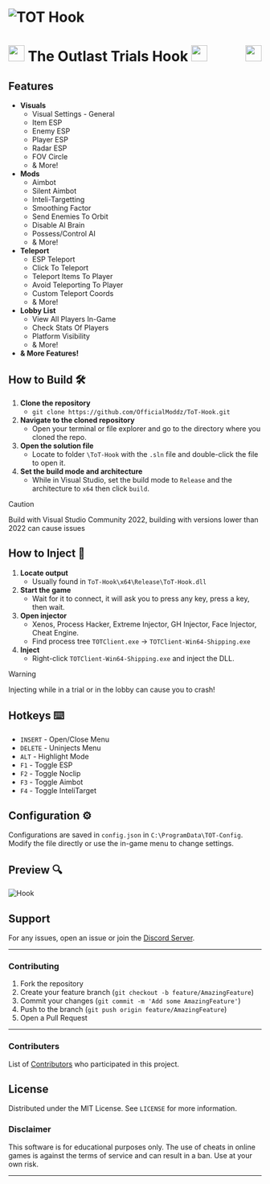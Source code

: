# ![TOT Hook](https://github.com/OfficialModdz/ToT-Hook/assets/155321100/cea0694e-1645-43b8-bf52-aa4cd4de1e14)

# <img src="https://i.ibb.co/591ffw6/TOT.jpg" width="32" height="32" style="max-width: 50%;"> The Outlast Trials Hook <img src="https://i.ibb.co/591ffw6/TOT.jpg" width="32" height="32" style="max-width: 50%;"> <a href="https://www.unknowncheats.me/forum/members/2905552.html" style="float: right;"><img src="https://i.ibb.co/mG5YZNQ/UCSplash.png" img align="right" width="32" height="32"></a>

## Features

- **Visuals**
  - Visual Settings - General
  - Item ESP
  - Enemy ESP
  - Player ESP
  - Radar ESP
  - FOV Circle
  - & More!
- **Mods**
  - Aimbot
  - Silent Aimbot
  - Inteli-Targetting
  - Smoothing Factor
  - Send Enemies To Orbit
  - Disable AI Brain
  - Possess/Control AI
  - & More!
- **Teleport**
  - ESP Teleport
  - Click To Teleport
  - Teleport Items To Player
  - Avoid Teleporting To Player
  - Custom Teleport Coords
  - & More!
- **Lobby List**
  - View All Players In-Game
  - Check Stats Of Players
  - Platform Visibility
  - & More!
- **& More Features!**

## How to Build 🛠️

1. **Clone the repository**
   - `git clone https://github.com/OfficialModdz/ToT-Hook.git`
2. **Navigate to the cloned repository**
   - Open your terminal or file explorer and go to the directory where you cloned the repo.
3. **Open the solution file**
   - Locate to folder `\ToT-Hook` with the `.sln` file and double-click the file to open it.
4. **Set the build mode and architecture**
   - While in Visual Studio, set the build mode to `Release` and the architecture to `x64` then click `build`.

> [!CAUTION]
> Build with Visual Studio Community 2022, building with versions lower than 2022 can cause issues

## How to Inject 💉

1. **Locate output**
   - Usually found in `ToT-Hook\x64\Release\ToT-Hook.dll`
2. **Start the game**
   - Wait for it to connect, it will ask you to press any key, press a key, then wait.
3. **Open injector**
   - Xenos, Process Hacker, Extreme Injector, GH Injector, Face Injector, Cheat Engine.
   - Find process tree `TOTClient.exe` -> `TOTClient-Win64-Shipping.exe`
4. **Inject**
   - Right-click `TOTClient-Win64-Shipping.exe` and inject the DLL.

> [!WARNING]
> Injecting while in a trial or in the lobby can cause you to crash!

## Hotkeys ⌨️

- `INSERT` - Open/Close Menu
- `DELETE` - Uninjects Menu
- `ALT` - Highlight Mode
- `F1` - Toggle ESP
- `F2` - Toggle Noclip
- `F3` - Toggle Aimbot
- `F4` - Toggle InteliTarget

## Configuration ⚙️

Configurations are saved in `config.json` in `C:\ProgramData\TOT-Config`. Modify the file directly or use the in-game menu to change settings.

## Preview 🔍

![Hook](https://github.com/OfficialModdz/ToT-Hook/assets/155321100/8af708c7-676d-4082-a05c-2bf3b6b8b651)

## Support

For any issues, open an issue or join the [Discord Server](https://discord.gg/kfKUbCU3Zh).

---

### Contributing

1. Fork the repository
2. Create your feature branch (`git checkout -b feature/AmazingFeature`)
3. Commit your changes (`git commit -m 'Add some AmazingFeature'`)
4. Push to the branch (`git push origin feature/AmazingFeature`)
5. Open a Pull Request

---

### Contributers

List of [Contributors](https://github.com/ToT-Hook/contributors) who participated in this project.

## License

Distributed under the MIT License. See `LICENSE` for more information.

### Disclaimer

This software is for educational purposes only. The use of cheats in online games is against the terms of service and can result in a ban. Use at your own risk.

---
